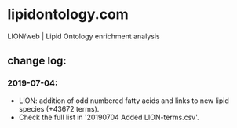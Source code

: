 # lipidontology.com
LION/web | Lipid Ontology enrichment analysis

## change log:
### 2019-07-04:
* LION: addition of odd numbered fatty acids and links to new lipid species (+43672 terms).
* Check the full list in '20190704 Added LION-terms.csv'.

